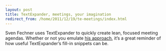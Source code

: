 ```yaml
---
layout: post
title: TextExpander, meetings, your imagination
redirect_from: /home/2011/12/19/te-meetings/index.html
---
```

<p>Sven Fechner uses TextExpander to quickly create lean, focused meeting agendas. Whether or not you emulate <a href="http://simplicityisbliss.com/2011/12/12/get-more-out-of-meetings-with-textexpander/">his approach</a>, it&#8217;s a great reminder of how useful TextExpander&#8217;s fill-in snippets can be.</p>
